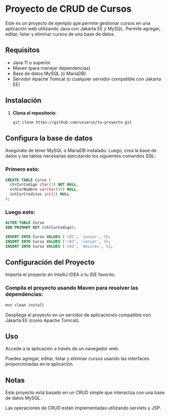 
# Proyecto de CRUD de Cursos

Este es un proyecto de ejemplo que permite gestionar cursos en una aplicación web utilizando Java con Jakarta EE y MySQL. Permite agregar, editar, listar y eliminar cursos de una base de datos.

## Requisitos

- Java 11 o superior
- Maven (para manejar dependencias)
- Base de datos MySQL (o MariaDB)
- Servidor Apache Tomcat (o cualquier servidor compatible con Jakarta EE)

## Instalación

1. **Clona el repositorio**:
   ```bash
   git clone https://github.com/usuario/tu-proyecto.git
   ```

## Configura la base de datos
Asegúrate de tener MySQL o MariaDB instalado. Luego, crea la base de datos y las tablas necesarias ejecutando los siguientes comandos SQL:

### Primero esto:
```sql
CREATE TABLE Curso (
  chrCurCodigo char(3) NOT NULL,
  vchCurNombre varchar(50) NULL,
  intCurCreditos int(2) NULL
);
```

### Luego esto:
```sql
ALTER TABLE Curso
ADD PRIMARY KEY (chrCurCodigo);

INSERT INTO Curso VALUES ('c01', 'junior', 5);
INSERT INTO Curso VALUES ('c02', 'senior', 5);
INSERT INTO Curso VALUES ('c03', 'moviles', 5);
```

## Configuración del Proyecto
Importa el proyecto en IntelliJ IDEA o tu IDE favorito.

### Compila el proyecto usando Maven para resolver las dependencias:
```bash
mvn clean install
```

Despliega el proyecto en un servidor de aplicaciones compatible con Jakarta EE (como Apache Tomcat).

## Uso
Accede a la aplicación a través de un navegador web.

Puedes agregar, editar, listar y eliminar cursos usando las interfaces proporcionadas en la aplicación.

## Notas
Este proyecto está basado en un CRUD simple que interactúa con una base de datos MySQL.

Las operaciones de CRUD están implementadas utilizando servlets y JSP.
